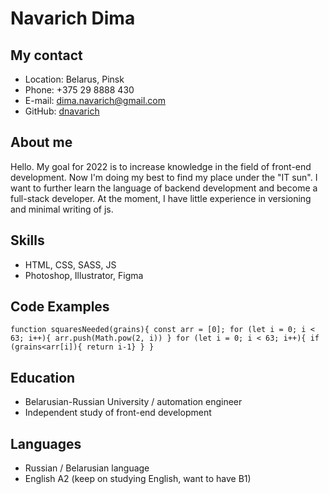 # Navarich Dima #
## My contact ##
* Location: Belarus, Pinsk
* Phone: +375 29 8888 430
* E-mail: dima.navarich@gmail.com
* GitHub: [dnavarich](https://github.com/dnavarich "my profile")
## About me ##
Hello. My goal for 2022 is to increase knowledge in the field of front-end development. Now I'm doing my best to find my place under the "IT sun". I want to further learn the language of backend development and become a full-stack developer. At the moment, I have little experience in versioning and minimal writing of js.
## Skills ##
+ HTML, CSS, SASS, JS
+ Photoshop, Illustrator, Figma
## Code Examples ##
`function squaresNeeded(grains){
  const arr = [0];
  for (let i = 0; i < 63; i++){
  arr.push(Math.pow(2, i))
  }
  for (let i = 0; i < 63; i++){
    if (grains<arr[i]){
      return i-1}
  }
}`
## Education ##
- Belarusian-Russian University / automation engineer
- Independent study of front-end development
## Languages ##
+ Russian / Belarusian language
+ English A2 (keep on studying English, want to have B1)